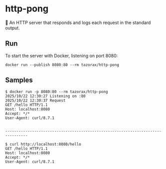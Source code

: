 # http-pong

🏓 An HTTP server that responds and logs each request in the standard output.

## Run

To start the server with Docker, listening on port 8080:
```
docker run --publish 8080:80 --rm tazorax/http-pong
```

## Samples

```console
$ docker run -p 8080:80 --rm tazorax/http-pong 
2025/10/22 12:30:27 Listening on :80
2025/10/22 12:30:37 Request
GET /hello HTTP/1.1
Host: localhost:8080
Accept: */*
User-Agent: curl/8.7.1


--------------------------------------------------------------------------------
```

```console
$ curl http://localhost:8080/hello
GET /hello HTTP/1.1
Host: localhost:8080
Accept: */*
User-Agent: curl/8.7.1
```
